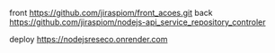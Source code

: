 


front https://github.com/jiraspiom/front_acoes.git
back https://github.com/jiraspiom/nodejs-api_service_repository_controler

deploy https://nodejsreseco.onrender.com
